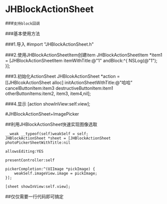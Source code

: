 # JHBlockActionSheet
###`支持block回调`

###基本使用方法

###1.导入 #import "JHBlockActionSheet.h"

###2.使用JHBlockActionSheetItem创建item
    JHBlockActionSheetItem *item1 = [JHBlockActionSheetItem itemWithTitle:@"1" andBlock:^{
        NSLog(@"1");
    }];

###3.初始化ActionSheet
    JHBlcokActionSheet *action = [[JHBlcokActionSheet alloc] initActionSheetWithTitle:@"哈哈"
                                                                     cancelButtonItem:item3
                                                                destructiveButtonItem:item1
                                                                     otherButtonItems:item2, item3, item4,nil];

###4.显示
    [action showInView:self.view];

#JHBlockActionSheet+ImagePicker

##利用JHBlockActionSheet快速实现图像选取

    __weak __typeof(self)weakSelf = self;
    JHBlockActionSheet *sheet = [JHBlockActionSheet photoPickerSheetWithTitle:nil
                                                                allowsEditing:YES
                                                            presentController:self
                                                             pickerCompletion:^(UIImage *pickImage) {
        weakSelf.imageView.image = pickImage;
    }];
    
    [sheet showInView:self.view];
    
    
    
    
##仅仅需要一行代码即可搞定
    